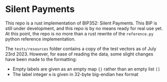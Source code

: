 # Silent Payments

This repo is a rust implementation of BIP352: Silent Payments.
This BIP is still under development, and this repo is by no means ready for real use yet.
At this point, the repo is no more than a rust rewrite of the `reference.py` python reference implementation.

The `tests/resources` folder contains a copy of the test vectors as of July 23rd 2023.
However, for ease of reading the data, some slight changes have been made to the formatting:

- Empty labels are given as an empty map `{}` rather than an empty list `[]`
- The label integer `m` is given in 32-byte big-endian hex format
